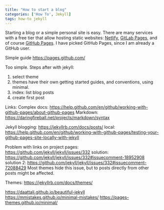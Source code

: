 ```yaml
---
title: "How to start a blog"
categories: ['How To', Jekyll]
tags: how-to jekyll
---
```


Starting a blog or a simple personal site is easy.
There are many services with a free tier that allow hosting static websites:
[Netlify][net], [GitLab Pages][gl], and of course [GitHub Pages][gh]. 
I have picked GitHub Pages, since I am already a GitHub user.

[net]: https://www.netlify.com/
[gl]: https://pages.gitlab.io
[gh]: https://pages.github.com/


Simple guide
https://pages.github.com/

Too simple.
Steps after with jekyll:

1) select theme
2) themes have their own getting started guides, and conventions, using minimal.
3) index: list blog posts
4) create first post

Links:
Complex docs: https://help.github.com/en/github/working-with-github-pages/about-github-pages
Markdown: https://daringfireball.net/projects/markdown/syntax

Jekyll
blogging: https://jekyllrb.com/docs/posts/
local: https://help.github.com/en/github/working-with-github-pages/testing-your-github-pages-site-locally-with-jekyll

Problem with links on project pages:
https://github.com/jekyll/jekyll/issues/332
solution: https://github.com/jekyll/jekyll/issues/332#issuecomment-18952908
solution 2: https://github.com/jekyll/jekyll/issues/332#issuecomment-72088429
Most themes hide this issue, but to posts directly from other posts might be affected. 

Themes:
https://jekyllrb.com/docs/themes/

https://daattali.github.io/beautiful-jekyll
https://mmistakes.github.io/minimal-mistakes/
https://pages-themes.github.io/minimal/
